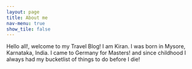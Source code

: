 ```yaml
---
layout: page
title: About me
nav-menu: true
show_tile: false
---
```


<div id="main">
  <div class="divAboutMe">
      Hello all!, welcome to my Travel Blog! I am Kiran. I was born in Mysore, Karnataka, India. I came to Germany for Masters! and since childhood I always had my bucketlist of things to do
      before I die!
  </div>
</div>
